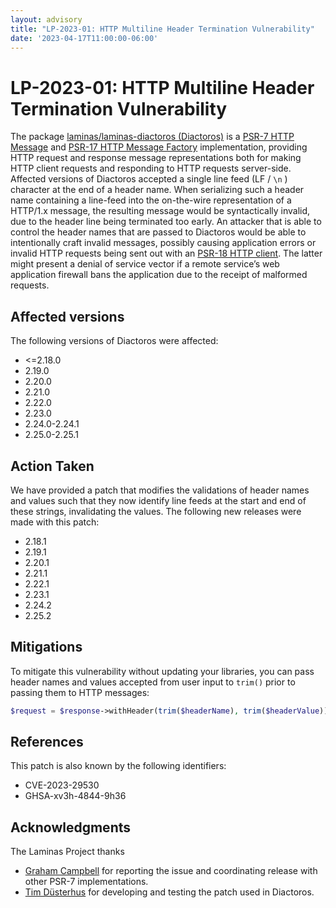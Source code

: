 ```yaml
---
layout: advisory
title: "LP-2023-01: HTTP Multiline Header Termination Vulnerability"
date: '2023-04-17T11:00:00-06:00'
---
```


# LP-2023-01: HTTP Multiline Header Termination Vulnerability

The package [laminas/laminas-diactoros (Diactoros)](https://github.com/laminas/laminas-diactoros) is a [PSR-7 HTTP Message](https://www.php-fig.org/psr/psr-7/) and [PSR-17 HTTP Message Factory](https://www.php-fig.org/psr/psr-17/) implementation, providing HTTP request and response message representations both for making HTTP client requests and responding to HTTP requests server-side.
Affected versions of Diactoros accepted a single line feed (LF / `\n` ) character at the end of a header name.
When serializing such a header name containing a line-feed into the on-the-wire representation of a HTTP/1.x message, the resulting message would be syntactically invalid, due to the header line being terminated too early.
An attacker that is able to control the header names that are passed to Diactoros would be able to intentionally craft invalid messages, possibly causing application errors or invalid HTTP requests being sent out with an [PSR-18 HTTP client](https://www.php-fig.org/psr/psr-18/).
The latter might present a denial of service vector if a remote service’s web application firewall bans the application due to the receipt of malformed requests.

## Affected versions

The following versions of Diactoros were affected:

- <=2.18.0
- 2.19.0
- 2.20.0
- 2.21.0
- 2.22.0
- 2.23.0
- 2.24.0-2.24.1
- 2.25.0-2.25.1

## Action Taken

We have provided a patch that modifies the validations of header names and values such that they now identify line feeds at the start and end of these strings, invalidating the values.
The following new releases were made with this patch:

- 2.18.1
- 2.19.1
- 2.20.1
- 2.21.1
- 2.22.1
- 2.23.1
- 2.24.2
- 2.25.2

## Mitigations

To mitigate this vulnerability without updating your libraries, you can pass header names and values accepted from user input to `trim()` prior to passing them to HTTP messages:

```php
$request = $response->withHeader(trim($headerName), trim($headerValue));
```

## References

This patch is also known by the following identifiers:

- CVE-2023-29530
- GHSA-xv3h-4844-9h36

## Acknowledgments

The Laminas Project thanks

- [Graham Campbell](https://github.com/GrahamCampbell) for reporting the issue and coordinating release with other PSR-7 implementations.
- [Tim Düsterhus](https://github.com/TimWolla) for developing and testing the patch used in Diactoros.

